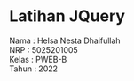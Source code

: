 # Latihan JQuery
Nama  : Helsa Nesta Dhaifullah <br>
NRP   : 5025201005 <br>
Kelas : PWEB-B <br>
Tahun : 2022 <br>
